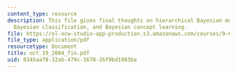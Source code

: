 ```yaml
---
content_type: resource
description: This file gives final thoughts on hierarchical Bayesian models and MCMC,
  Bayesian classification, and Bayesian concept learning.
file: https://ol-ocw-studio-app-production.s3.amazonaws.com/courses/9-66j-computational-cognitive-science-fall-2004/8345aa7832ab479c167026f9bd1983ba_oct_19_2004_fin.pdf
file_type: application/pdf
resourcetype: Document
title: oct_19_2004_fin.pdf
uid: 8345aa78-32ab-479c-1670-26f9bd1983ba
---
```

